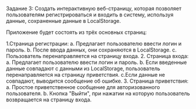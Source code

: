 Задание 3: Создать интерактивную веб-страницу, которая позволяет пользователям регистрироваться и входить в систему, используя данные, сохраненные данные в LocalStorage.

Приложение будет состоять из трёх основных страниц:

1.Страница регистрации: a. Предлагает пользователю ввести логин и пароль. b. После ввода данных, они сохраняются в LocalStorage. c. Пользователь перенаправляется на страницу входа. 2. Страница входа: a. Предлагает пользователю ввести логин и пароль. b. Если введенные данные совпадают с данными из LocalStorage, пользователь перенаправляется на страницу приветствия. c.Если данные не совпадают, выводится сообщение об ошибке. 3. Страница приветствия: a. Простое приветственное сообщение для авторизованного пользователя. b. Кнопка "Выйти", при нажатии на которую пользователь возвращается на страницу входа.
